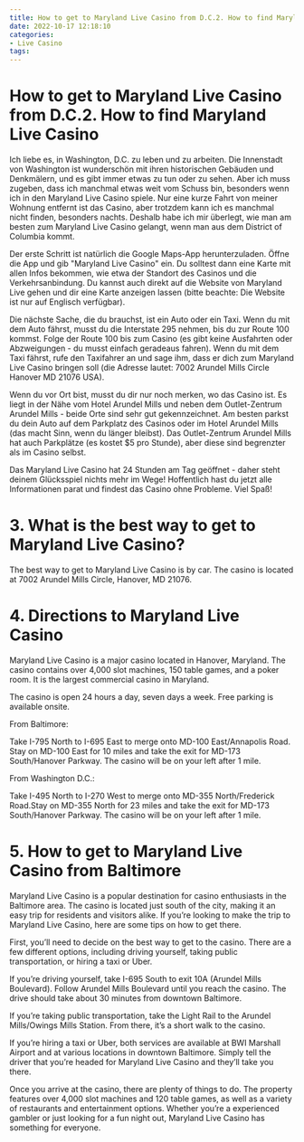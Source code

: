 ```yaml
---
title: How to get to Maryland Live Casino from D.C.2. How to find Maryland Live Casino
date: 2022-10-17 12:18:10
categories:
- Live Casino
tags:
---
```



#  How to get to Maryland Live Casino from D.C.2. How to find Maryland Live Casino
 Ich liebe es, in Washington, D.C. zu leben und zu arbeiten. Die Innenstadt von Washington ist wunderschön mit ihren historischen Gebäuden und Denkmälern, und es gibt immer etwas zu tun oder zu sehen. Aber ich muss zugeben, dass ich manchmal etwas weit vom Schuss bin, besonders wenn ich in den Maryland Live Casino spiele. Nur eine kurze Fahrt von meiner Wohnung entfernt ist das Casino, aber trotzdem kann ich es manchmal nicht finden, besonders nachts. Deshalb habe ich mir überlegt, wie man am besten zum Maryland Live Casino gelangt, wenn man aus dem District of Columbia kommt.

Der erste Schritt ist natürlich die Google Maps-App herunterzuladen. Öffne die App und gib "Maryland Live Casino" ein. Du solltest dann eine Karte mit allen Infos bekommen, wie etwa der Standort des Casinos und die Verkehrsanbindung. Du kannst auch direkt auf die Website von Maryland Live gehen und dir eine Karte anzeigen lassen (bitte beachte: Die Website ist nur auf Englisch verfügbar).

Die nächste Sache, die du brauchst, ist ein Auto oder ein Taxi. Wenn du mit dem Auto fährst, musst du die Interstate 295 nehmen, bis du zur Route 100 kommst. Folge der Route 100 bis zum Casino (es gibt keine Ausfahrten oder Abzweigungen - du musst einfach geradeaus fahren). Wenn du mit dem Taxi fährst, rufe den Taxifahrer an und sage ihm, dass er dich zum Maryland Live Casino bringen soll (die Adresse lautet: 7002 Arundel Mills Circle Hanover MD 21076 USA).

Wenn du vor Ort bist, musst du dir nur noch merken, wo das Casino ist. Es liegt in der Nähe vom Hotel Arundel Mills und neben dem Outlet-Zentrum Arundel Mills - beide Orte sind sehr gut gekennzeichnet. Am besten parkst du dein Auto auf dem Parkplatz des Casinos oder im Hotel Arundel Mills (das macht Sinn, wenn du länger bleibst). Das Outlet-Zentrum Arundel Mills hat auch Parkplätze (es kostet $5 pro Stunde), aber diese sind begrenzter als im Casino selbst.

Das Maryland Live Casino hat 24 Stunden am Tag geöffnet - daher steht deinem Glücksspiel nichts mehr im Wege! Hoffentlich hast du jetzt alle Informationen parat und findest das Casino ohne Probleme. Viel Spaß!

# 3. What is the best way to get to Maryland Live Casino?

The best way to get to Maryland Live Casino is by car. The casino is located at 7002 Arundel Mills Circle, Hanover, MD 21076.

# 4. Directions to Maryland Live Casino

 Maryland Live Casino is a major casino located in Hanover, Maryland. The casino contains over 4,000 slot machines, 150 table games, and a poker room. It is the largest commercial casino in Maryland.

The casino is open 24 hours a day, seven days a week. Free parking is available onsite.

From Baltimore:

Take I-795 North to I-695 East to merge onto MD-100 East/Annapolis Road. Stay on MD-100 East for 10 miles and take the exit for MD-173 South/Hanover Parkway. The casino will be on your left after 1 mile.

From Washington D.C.:

Take I-495 North to I-270 West to merge onto MD-355 North/Frederick Road.Stay on MD-355 North for 23 miles and take the exit for MD-173 South/Hanover Parkway. The casino will be on your left after 1 mile.

# 5. How to get to Maryland Live Casino from Baltimore

Maryland Live Casino is a popular destination for casino enthusiasts in the Baltimore area. The casino is located just south of the city, making it an easy trip for residents and visitors alike. If you’re looking to make the trip to Maryland Live Casino, here are some tips on how to get there.

First, you’ll need to decide on the best way to get to the casino. There are a few different options, including driving yourself, taking public transportation, or hiring a taxi or Uber.

If you’re driving yourself, take I-695 South to exit 10A (Arundel Mills Boulevard). Follow Arundel Mills Boulevard until you reach the casino. The drive should take about 30 minutes from downtown Baltimore.

If you’re taking public transportation, take the Light Rail to the Arundel Mills/Owings Mills Station. From there, it’s a short walk to the casino.

If you’re hiring a taxi or Uber, both services are available at BWI Marshall Airport and at various locations in downtown Baltimore. Simply tell the driver that you’re headed for Maryland Live Casino and they’ll take you there.

Once you arrive at the casino, there are plenty of things to do. The property features over 4,000 slot machines and 120 table games, as well as a variety of restaurants and entertainment options. Whether you’re a experienced gambler or just looking for a fun night out, Maryland Live Casino has something for everyone.